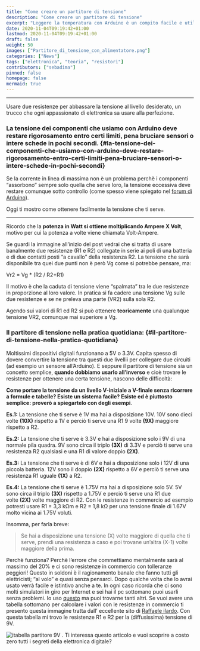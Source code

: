 ```yaml
---
title: "Come creare un partitore di tensione"
description: "Come creare un partitore di tensione"
excerpt: "Leggere la temperatura con Arduino è un compito facile e utilissimo. Esiste in commercio a poco prezzo un varietà di sensori di temperatura con delle caratteristiche spesso molto diverse e applicazioni sorprendenti. Nel post vi vogliamo presentare quelli che abbiamo usato personalmente e usiamo tuttora nelle installazioni più facili e redditizie.."
date: 2020-11-04T09:19:42+01:00
lastmod: 2020-11-04T09:19:42+01:00
draft: false
weight: 50
images: ["Partitore_di_tensione_con_alimentatore.png"]
categories: ["News"]
tags: ["elettronica", "teoria", "resistori"]
contributors: ["sebadima"]
pinned: false
homepage: false
mermaid: true
---
```


<style>
.x {
    transition:transform 0.50s ease;
}

.x:hover {
    -webkit-transform:scale(1.75); /* or some other value */
    transform:scale(1.75);
}
</style>


---
Usare due resistenze per abbassare la tensione al livello desiderato, un trucco che ogni appassionato di elettronica sa usare alla perfezione.


### La tensione dei componenti che usiamo con Arduino deve restare rigorosamento entro certi limiti, pena bruciare sensori o intere schede in pochi secondi. {#la-tensione-dei-componenti-che-usiamo-con-arduino-deve-restare-rigorosamento-entro-certi-limiti-pena-bruciare-sensori-o-intere-schede-in-pochi-secondi}

Se la corrente in linea di massima non è un problema perchè i componenti “assorbono” sempre solo quella che serve loro, la tensione eccessiva deve restare comunque sotto controllo (come spesso viene spiegato nel [forum di Arduino][1]).

Oggi ti mostro come ottenere facilmente la tensione che ti serve.

* * *

Ricordo che la **potenza in Watt si ottiene moltiplicando Ampere X Volt**, motivo per cui la potenza a volte viene chiamata Volt-Ampere.

Se guardi la immagine all’inizio del post vedrai che si tratta di usare banalmente due resistenze (R1 e R2) collegate in serie ai poli di una batteria e di due contatti posti “a cavallo” della resistenza R2. La tensione che sarà disponibile tra quei due punti non è però Vg come si potrebbe pensare, ma:

Vr2 = Vg * (R2 / R2+R1)

Il motivo è che la caduta di tensione viene “spalmata” tra le due resistenze in proporzione al loro valore. In pratica si fa cadere una tensione Vg sulle due resistenze e se ne preleva una parte (VR2) sulla sola R2.

Agendo sui valori di R1 ed R2 si può ottenere **teoricamente** una qualunque tensione VR2, comunque mai superiore a Vg.

### Il partitore di tensione nella pratica quotidiana: {#il-partitore-di-tensione-nella-pratica-quotidiana}

Moltissimi dispositivi digitali funzionano a 5V o 3.3V. Capita spesso di dovere convertire la tensione tra questi due livellii per collegare due circuiti (ad esempio un sensore all’Arduino). E seppure il partitore di tensione sia un concetto semplice, **quando dobbiamo usarlo all’inverso** e cioè trovare le resistenze per ottenere una certa tensione, nascono delle difficoltà:

**Come portare la tensione da un livello V-iniziale a V-finale senza ricorrere a formule e tabelle? Esiste un sistema facile? Esiste ed è piuttosto semplice: proverò a spiegartelo con degli esempi**.

**Es.1:** La tensione che ti serve è 1V ma hai a disposizione 10V. 10V sono dieci volte **(10X)** rispetto a 1V e perciò ti serve una R1 9 volte **(9X)** maggiore rispetto a R2.

**Es.2:** La tensione che ti serve è 3.3V e hai a disposizione solo i 9V di una normale pila quadra. 9V sono circa il triplo **(3X)** di 3.3V e perciò ti serve una resistenza R2 qualsiasi e una R1 di valore doppio **(2X)**.

**Es.3:** La tensione che ti serve è di 6V e hai a disposizione solo i 12V di una piccola batteria. 12V sono il doppio **(2X)** rispetto a 6V e perciò ti serve una resistenza R1 uguale **(1X)** a R2.

**Es.4:** La tensione che ti serve è 1.75V ma hai a disposizione solo 5V. 5V sono circa il triplo **(3X)** rispetto a 1.75V e perciò ti serve una R1 due volte **(2X)** volte maggiore di R2. Con le resistenze in commercio ad esempio potresti usare R1 = 3,3 kΩm e R2 = 1,8 kΩ per una tensione finale di 1.67V molto vicina ai 1.75V voluti.

Insomma, per farla breve:

> Se hai a disposizione una tensione (X) volte maggiore di quella che ti serve, prendi una resistenza a caso e poi trovane un’altra (X-1) volte maggiore della prima.

Perchè funziona? Perchè l’errore che commettiamo mentalmente sarà al massimo del 20% e ci sono resistenze in commercio con tolleranze peggiori! Questo in soldoni è il ragionamento banale che fanno tutti gli elettricisti; “al volo” e quasi senza pensarci. Dopo qualche volta che lo avrai usato verrà facile e istintivo anche a te. In ogni caso ricorda che ci sono molti simulatori in giro per Internet e sei hai il pc sottomano puoi usarli senza problemi. Io uso [questo][2] ma puoi trovarne tanti altri. Se vuoi avere una tabella sottomano per calcolare i valori con le resistenze in commercio ti presento questa immagine tratta dall&#8217; eccellente sito di [Raffaele ilardo][3]. Con questa tabella mi trovo le resistenze R1 e R2 per la (diffusissima) tensione di 9V.

<img decoding="async" src="https://res.cloudinary.com/sebadima/image/upload/v1600194577/001/parti3_x8s6or.png" alt="itabella partitore 9V" /> . Ti interessa questo articolo e vuoi scoprire a costo zero tutti i segreti della elettronica digitale?

 [1]: https://forum.arduino.cc/index.php?topic=36324.0
 [2]: https://web.archive.org/web/20201026072734/http://www.pcbooster.altervista.org/?artid=232
 [3]: http://www.raffaeleilardo.it/parti.htm
